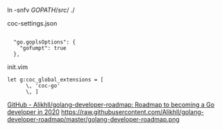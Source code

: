 ln -snfv $GOPATH/src/$ ./

coc-settings.json

```

  "go.goplsOptions": {
    "gofumpt": true
  },

```

init.vim

```
let g:coc_global_extensions = [
      \, 'coc-go'
      \, ]

```

[GitHub - Alikhll/golang-developer-roadmap: Roadmap to becoming a Go developer in 2020](https://github.com/Alikhll/golang-developer-roadmap)
<https://raw.githubusercontent.com/Alikhll/golang-developer-roadmap/master/golang-developer-roadmap.png>

